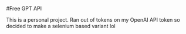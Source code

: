 #Free GPT API

This is a personal project. Ran out of tokens on my OpenAI API token so decided to make a selenium based variant lol